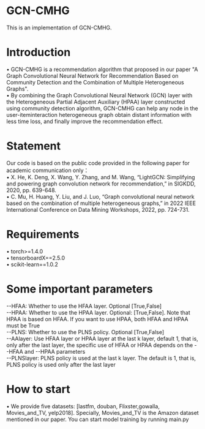 # GCN-CMHG
This is an implementation of GCN-CMHG. 
# Introduction
• GCN-CMHG is a recommendation algorithm that proposed in our paper "A Graph Convolutional Neural Network for Recommendation Based on Community Detection and the Combination of Multiple Heterogeneous Graphs".   
• By combining the Graph Convolutional Neural Network (GCN) layer with the Heterogeneous Partial Adjacent Auxiliary (HPAA) layer constructed using community detection algorithm, GCN-CMHG can help any node in the user-iteminteraction heterogeneous graph obtain distant information with less time loss, and finally improve the recommendation effect.
# Statement
Our code is based on the public code provided in the following paper for academic communication only：  
• X. He, K. Deng, X. Wang, Y. Zhang, and M. Wang, “LightGCN: Simplifying and powering graph convolution network for recommendation,” in SIGKDD, 2020, pp. 639-648.  
• C. Mu, H. Huang, Y. Liu, and J. Luo, “Graph convolutional neural network based on the combination of multiple heterogeneous graphs,” in 2022 IEEE International Conference on Data Mining Workshops, 2022, pp. 724-731.
# Requirements
• torch>=1.4.0  
• tensorboardX==2.5.0  
• scikit-learn==1.0.2  
# Some important parameters
--HFAA: Whether to use the HFAA layer. Optional [True,False]  
--HPAA: Whether to use the HPAA layer. Optional: [True,False]. Note that HPAA is based on HFAA. If you want to use HPAA, both HFAA and HPAA must be True  
--PLNS: Whether to use the PLNS policy. Optional [True,False]  
--AAlayer: Use HFAA layer or HPAA layer at the last k layer, default 1, that is, only after the last layer, the specific use of HFAA or HPAA depends on the --HFAA and --HPAA parameters  
--PLNSlayer: PLNS policy is used at the last k layer. The default is 1, that is, PLNS policy is used only after the last layer  
# How to start
• We provide five datasets: [lastfm, douban, Flixster,gowalla, Movies_and_TV, yelp2018]. Specially, Movies_and_TV is the Amazon dataset mentioned in our paper. You can start model training by running main.py
